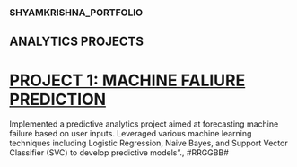 ### SHYAMKRISHNA_PORTFOLIO
## ANALYTICS PROJECTS
# [PROJECT 1: MACHINE FALIURE PREDICTION](https://github.com/Skrishna4548/PORTFOLIO/blob/main/MACHINE%20FAILURE%20(1).ipynb)
   Implemented a predictive analytics project aimed at forecasting machine failure based on user inputs. Leveraged various machine learning techniques including Logistic Regression, Naive Bayes, and Support Vector Classifier (SVC) to develop predictive models”.,
#RRGGBB#
